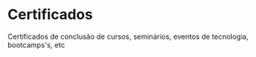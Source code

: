 # Certificados
Certificados de conclusão de cursos, seminários, eventos de tecnologia, bootcamps's, etc
